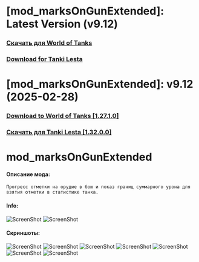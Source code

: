 # [mod_marksOnGunExtended]: Latest Version (v9.12)
### [**Скачать для World of Tanks**](https://github.com/spoter/spoter-mods/releases/download/latest/mod_marksOnGunExtended.zip)
### [**Download for Tanki Lesta**](https://github.com/spoter/spoter-mods/releases/download/latest/mod_marksOnGunExtended_RU.zip)
#
# [mod_marksOnGunExtended]: v9.12 (2025-02-28)
### [**Download to World of Tanks [1.27.1.0]**](https://github.com/spoter/spoter-mods/releases/download/v7/mod_marksOnGunExtended.zip)
### [**Скачать для Tanki Lesta [1.32.0.0]**](https://github.com/spoter/spoter-mods/releases/download/v7/mod_marksOnGunExtended_RU.zip)
#
# mod_marksOnGunExtended
#### Описание мода:
    Прогресс отметки на орудие в бою и показ границ суммарного урона для взятия отметки в статистике танка.

#### Info:
![ScreenShot](./ui_extended.png) ![ScreenShot](./ui_simple.png)

#### Скриншоты:
![ScreenShot](./screen.jpg)
![ScreenShot](./screen1.jpg)
![ScreenShot](./screen2.jpg)
![ScreenShot](./screen3.jpg)
![ScreenShot](./screen4.jpg)
![ScreenShot](./screen5.jpg)
![ScreenShot](./screen6.jpg)

